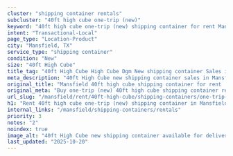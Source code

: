 ```yaml
---
cluster: "shipping container rentals"
subcluster: "40ft high cube one-trip (new)"
keyword: "40ft high cube one-trip (new) shipping container for rent Mansfield, TX"
intent: "Transactional-Local"
page_type: "Location-Product"
city: "Mansfield, TX"
service_type: "shipping container"
condition: "New"
size: "40ft High Cube"
title_tag: "40ft High Cube High Cube Dgm New shipping container Sales in Mansfield | LC Container"
meta_description: "40ft High Cube new shipping container sales in Mansfield. High cube containers with extra height. Fast delivery, competitive pricing. Serving shipping containers area. Quote ID: EXH. Call (214) 524-4168 for your free quote today."
original_title: "Mansfield 40ft high cube shipping container for rent | LC"
original_meta: "Buy one-trip (new) 40ft high cube shipping container rent with local delivery in Mansfield, TX. LC Container — local Since 2003. Request a fast quote today."
url_slug: "/mansfield/rent/40ft-high-cube/shipping-containers/one-trip-new"
h1: "Rent 40ft high cube one-trip (new) shipping container in Mansfield"
internal_links: "/mansfield/shipping-containers/rentals"
priority: 3
notes: "2"
noindex: true
image_alt: "40ft High Cube new shipping container available for delivery in Mansfield"
last_updated: "2025-10-20"
---
```


<!-- TODO: Add unique city/inventory copy, images, and internal links here. -->
